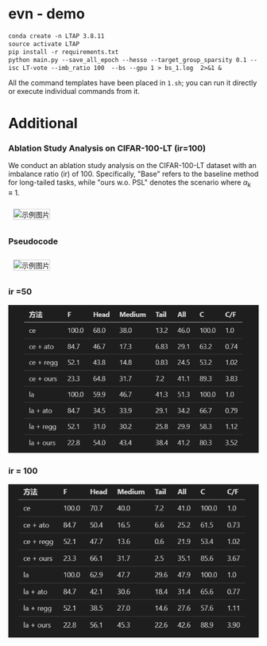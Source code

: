 # evn - demo

```
conda create -n LTAP 3.8.11   
source activate LTAP 
pip install -r requirements.txt
python main.py --save_all_epoch --hesso --target_group_sparsity 0.1 --isc LT-vote --imb_ratio 100  --bs --gpu 1 > bs_1.log  2>&1 &
```

All the command templates have been placed in ``1.sh``; you can run it directly or execute individual commands from it.

# Additional 
### Ablation Study Analysis on CIFAR-100-LT (ir=100)
We conduct an ablation study analysis on the CIFAR-100-LT dataset with an imbalance ratio (ir) of 100. Specifically, "Base" refers to the baseline method for long-tailed tasks, while "ours w.o. PSL" denotes the scenario where $\alpha_k \equiv 1$. 

<img src="https://anonymous.4open.science/r/AEFCDAISJ/anix.png" alt="示例图片" style="width: 300px; margin: 10px; border: 1px solid #ccc;">

### Pseudocode
<img src="https://anonymous.4open.science/r/AEFCDAISJ/algorithmic.png" alt="示例图片" style="width: 300px; margin: 10px; border: 1px solid #ccc;">

### ir =50
![IR = 50](logit_adjust_ir=50.png)
### ir = 100
![IR = 100](logit_adjust_ir=100.png)

